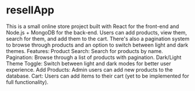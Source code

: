 # resellApp
This is a small online store project built with React for the front-end and Node.js + MongoDB for the back-end. Users can add products, view them, search for them, and add them to the cart. There's also a pagination system to browse through products and an option to switch between light and dark themes.
Features:
Product Search: Search for products by name.
Pagination: Browse through a list of products with pagination.
Dark/Light Theme Toggle: Switch between light and dark modes for better user experience.
Add Products: Admin users can add new products to the database.
Cart: Users can add items to their cart (yet to be implemented for full functionality).
